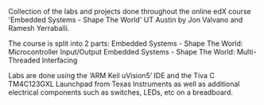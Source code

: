 Collection of the labs and projects done throughout the online edX course 'Embedded Systems - Shape The World' UT Austin by Jon Valvano and Ramesh Yerraballi.

The course is split into 2 parts:
Embedded Systems - Shape The World: Microcontroller Input/Output
Embedded Systems - Shape The World: Multi-Threaded Interfacing

Labs are done using the ‘ARM Keil uVision5’ IDE and the Tiva C TM4C123GXL Launchpad from Texas Instruments as well as additional electrical components
such as switches, LEDs, etc on a breadboard.
